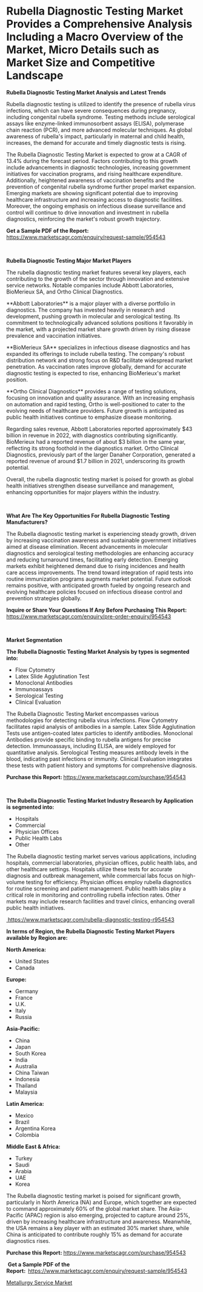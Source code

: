 <p><h1>Rubella Diagnostic Testing Market Provides a Comprehensive Analysis Including a Macro Overview of the Market, Micro Details such as Market Size and Competitive Landscape</h1></p><p><strong>Rubella Diagnostic Testing Market Analysis and Latest Trends</strong></p>
<p><p>Rubella diagnostic testing is utilized to identify the presence of rubella virus infections, which can have severe consequences during pregnancy, including congenital rubella syndrome. Testing methods include serological assays like enzyme-linked immunosorbent assays (ELISA), polymerase chain reaction (PCR), and more advanced molecular techniques. As global awareness of rubella's impact, particularly in maternal and child health, increases, the demand for accurate and timely diagnostic tests is rising.</p><p>The Rubella Diagnostic Testing Market is expected to grow at a CAGR of 13.4% during the forecast period. Factors contributing to this growth include advancements in diagnostic technologies, increasing government initiatives for vaccination programs, and rising healthcare expenditure. Additionally, heightened awareness of vaccination benefits and the prevention of congenital rubella syndrome further propel market expansion. Emerging markets are showing significant potential due to improving healthcare infrastructure and increasing access to diagnostic facilities. Moreover, the ongoing emphasis on infectious disease surveillance and control will continue to drive innovation and investment in rubella diagnostics, reinforcing the market's robust growth trajectory.</p></p>
<p><strong>Get a Sample PDF of the Report:&nbsp;</strong> <a href="https://www.marketscagr.com/enquiry/request-sample/954543?utm_campaign=2782&utm_medium=2&utm_source=Github&utm_content=ia&utm_term=07032025&utm_id=rubella-diagnostic-testing">https://www.marketscagr.com/enquiry/request-sample/954543</a></p>
<p>&nbsp;</p>
<p><strong>Rubella Diagnostic Testing Major Market Players</strong></p>
<p><p>The rubella diagnostic testing market features several key players, each contributing to the growth of the sector through innovation and extensive service networks. Notable companies include Abbott Laboratories, BioMerieux SA, and Ortho Clinical Diagnostics. </p><p>**Abbott Laboratories** is a major player with a diverse portfolio in diagnostics. The company has invested heavily in research and development, pushing growth in molecular and serological testing. Its commitment to technologically advanced solutions positions it favorably in the market, with a projected market share growth driven by rising disease prevalence and vaccination initiatives.</p><p>**BioMerieux SA** specializes in infectious disease diagnostics and has expanded its offerings to include rubella testing. The company's robust distribution network and strong focus on R&D facilitate widespread market penetration. As vaccination rates improve globally, demand for accurate diagnostic testing is expected to rise, enhancing BioMerieux's market position.</p><p>**Ortho Clinical Diagnostics** provides a range of testing solutions, focusing on innovation and quality assurance. With an increasing emphasis on automation and rapid testing, Ortho is well-positioned to cater to the evolving needs of healthcare providers. Future growth is anticipated as public health initiatives continue to emphasize disease monitoring.</p><p>Regarding sales revenue, Abbott Laboratories reported approximately $43 billion in revenue in 2022, with diagnostics contributing significantly. BioMerieux had a reported revenue of about $3 billion in the same year, reflecting its strong foothold in the diagnostics market. Ortho Clinical Diagnostics, previously part of the larger Danaher Corporation, generated a reported revenue of around $1.7 billion in 2021, underscoring its growth potential.</p><p>Overall, the rubella diagnostic testing market is poised for growth as global health initiatives strengthen disease surveillance and management, enhancing opportunities for major players within the industry.</p></p>
<p>&nbsp;</p>
<p><strong>What Are The Key Opportunities For Rubella Diagnostic Testing Manufacturers?</strong></p>
<p><p>The Rubella diagnostic testing market is experiencing steady growth, driven by increasing vaccination awareness and sustainable government initiatives aimed at disease elimination. Recent advancements in molecular diagnostics and serological testing methodologies are enhancing accuracy and reducing turnaround times, facilitating early detection. Emerging markets exhibit heightened demand due to rising incidences and health care access improvements. The trend toward integration of rapid tests into routine immunization programs augments market potential. Future outlook remains positive, with anticipated growth fueled by ongoing research and evolving healthcare policies focused on infectious disease control and prevention strategies globally.</p></p>
<p><strong>Inquire or Share Your Questions If Any Before Purchasing This Report:</strong> <a href="https://www.marketscagr.com/enquiry/pre-order-enquiry/954543?utm_campaign=2782&utm_medium=2&utm_source=Github&utm_content=ia&utm_term=07032025&utm_id=rubella-diagnostic-testing">https://www.marketscagr.com/enquiry/pre-order-enquiry/954543</a></p>
<p>&nbsp;</p>
<p><strong>Market Segmentation</strong></p>
<p><strong>The Rubella Diagnostic Testing Market Analysis by types is segmented into:</strong></p>
<p><ul><li>Flow Cytometry</li><li>Latex Slide Agglutination Test</li><li>Monoclonal Antibodies</li><li>Immunoassays</li><li>Serological Testing</li><li>Clinical Evaluation</li></ul></p>
<p><p>The Rubella Diagnostic Testing Market encompasses various methodologies for detecting rubella virus infections. Flow Cytometry facilitates rapid analysis of antibodies in a sample. Latex Slide Agglutination Tests use antigen-coated latex particles to identify antibodies. Monoclonal Antibodies provide specific binding to rubella antigens for precise detection. Immunoassays, including ELISA, are widely employed for quantitative analysis. Serological Testing measures antibody levels in the blood, indicating past infections or immunity. Clinical Evaluation integrates these tests with patient history and symptoms for comprehensive diagnosis.</p></p>
<p><strong>Purchase this Report:&nbsp;</strong><a href="https://www.marketscagr.com/purchase/954543?utm_campaign=2782&utm_medium=2&utm_source=Github&utm_content=ia&utm_term=07032025&utm_id=rubella-diagnostic-testing">https://www.marketscagr.com/purchase/954543</a></p>
<p>&nbsp;</p>
<p><strong>The Rubella Diagnostic Testing Market Industry Research by Application is segmented into:</strong></p>
<p><ul><li>Hospitals</li><li>Commercial</li><li>Physician Offices</li><li>Public Health Labs</li><li>Other</li></ul></p>
<p><p>The Rubella diagnostic testing market serves various applications, including hospitals, commercial laboratories, physician offices, public health labs, and other healthcare settings. Hospitals utilize these tests for accurate diagnosis and outbreak management, while commercial labs focus on high-volume testing for efficiency. Physician offices employ rubella diagnostics for routine screening and patient management. Public health labs play a critical role in monitoring and controlling rubella infection rates. Other markets may include research facilities and travel clinics, enhancing overall public health initiatives.</p></p>
<p><a href="https://www.marketscagr.com/rubella-diagnostic-testing-r954543?utm_campaign=2782&utm_medium=2&utm_source=Github&utm_content=ia&utm_term=07032025&utm_id=rubella-diagnostic-testing">&nbsp;https://www.marketscagr.com/rubella-diagnostic-testing-r954543</a></p>
<p><strong>In terms of Region, the Rubella Diagnostic Testing Market Players available by Region are:</strong></p>
<p>
    <p> <strong> North America: </strong>
        <ul>
            <li>United States</li>
            <li>Canada</li>
        </ul>
        </p> 
    <p> <strong> Europe: </strong>
        <ul>
            <li>Germany</li>
            <li>France</li>
            <li>U.K.</li>
            <li>Italy</li>
            <li>Russia</li>
        </ul>
        </p> 
    <p> <strong> Asia-Pacific: </strong>
        <ul>
            <li>China</li>
            <li>Japan</li>
            <li>South Korea</li>
            <li>India</li>
            <li>Australia</li>
            <li>China Taiwan</li>
            <li>Indonesia</li>
            <li>Thailand</li>
            <li>Malaysia</li>
        </ul>
        </p> 
    <p> <strong> Latin America: </strong>
        <ul>
            <li>Mexico</li>
            <li>Brazil</li>
            <li>Argentina Korea</li>
            <li>Colombia</li>
        </ul>
        </p> 
    <p> <strong> Middle East & Africa: </strong>
        <ul>
            <li>Turkey</li>
            <li>Saudi</li>
            <li>Arabia</li>
            <li>UAE</li>
            <li>Korea</li>
        </ul>
    </p>
    </p>
<p><p>The Rubella diagnostic testing market is poised for significant growth, particularly in North America (NA) and Europe, which together are expected to command approximately 60% of the global market share. The Asia-Pacific (APAC) region is also emerging, projected to capture around 25%, driven by increasing healthcare infrastructure and awareness. Meanwhile, the USA remains a key player with an estimated 30% market share, while China is anticipated to contribute roughly 15% as demand for accurate diagnostics rises.</p></p>
<p><strong>Purchase this Report: </strong><a href="https://www.marketscagr.com/purchase/954543?utm_campaign=2782&utm_medium=2&utm_source=Github&utm_content=ia&utm_term=07032025&utm_id=rubella-diagnostic-testing">https://www.marketscagr.com/purchase/954543</a></p>
<p>&nbsp;<strong>Get a Sample PDF of the Report:&nbsp;&nbsp;</strong><a href="https://www.marketscagr.com/enquiry/request-sample/954543?utm_campaign=2782&utm_medium=2&utm_source=Github&utm_content=ia&utm_term=07032025&utm_id=rubella-diagnostic-testing">https://www.marketscagr.com/enquiry/request-sample/954543</a></p>
<p><strong></strong></p>
<p><p><a href="https://github.com/meuskocov/Market-Research-Report-List-1/blob/main/metallurgy-service-market.md?utm_campaign=2782&utm_medium=2&utm_source=Github&utm_content=ia&utm_term=07032025&utm_id=rubella-diagnostic-testing">Metallurgy Service Market</a></p></p>